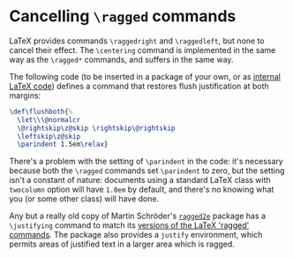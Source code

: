 # Cancelling `\ragged` commands

LaTeX provides commands `\raggedright` and `\raggedleft`, but
none to cancel their effect.  The `\centering` command is
implemented in the same way as the `\ragged*` commands, and suffers
in the same way.

The following code (to be inserted in a package of your own, or as
[internal LaTeX code](./FAQ-atsigns.html)) defines a command that
restores flush justification at both margins:
<!-- {% raw %} -->
```latex
\def\flushboth{%
  \let\\\@normalcr
  \@rightskip\z@skip \rightskip\@rightskip
  \leftskip\z@skip
  \parindent 1.5em\relax}
```
<!-- {% endraw %} -->
There's a problem with the setting of `\parindent` in the code: it's
necessary because both the `\ragged` commands set `\parindent` to
zero, but the setting isn't a constant of nature: documents using a
standard LaTeX class with `twocolumn` option will have
`1.0em` by default, and there's no knowing what you (or some
other class) will have done.

Any but a really old copy of Martin Schr&ouml;der's [`ragged2e`](http://ctan.org/pkg/ragged2e)
package has a `\justifying` command to match its 
[versions of the LaTeX 'ragged' commands](./FAQ-ragright.html).  The
package also provides a `justify` environment, which
permits areas of justified text in a larger area which is ragged.

